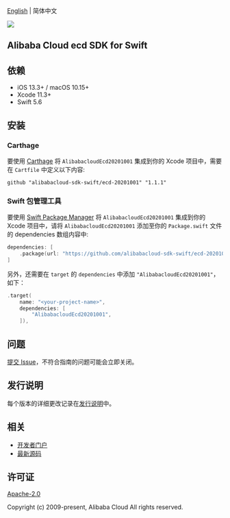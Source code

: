 [English](README.md) | 简体中文

![](https://aliyunsdk-pages.alicdn.com/icons/AlibabaCloud.svg)

## Alibaba Cloud ecd SDK for Swift

## 依赖

- iOS 13.3+ / macOS 10.15+
- Xcode 11.3+
- Swift 5.6

## 安装

### Carthage

要使用 [Carthage](https://github.com/Carthage/Carthage) 将 `AlibabacloudEcd20201001` 集成到你的 Xcode 项目中，需要在 `Cartfile` 中定义以下内容:

```ogdl
github "alibabacloud-sdk-swift/ecd-20201001" "1.1.1"
```

### Swift 包管理工具

要使用 [Swift Package Manager](https://swift.org/package-manager/) 将 `AlibabacloudEcd20201001` 集成到你的 Xcode 项目中，请将 `AlibabacloudEcd20201001` 添加至你的 `Package.swift` 文件的 dependencies 数组内容中:

```swift
dependencies: [
    .package(url: "https://github.com/alibabacloud-sdk-swift/ecd-20201001.git", from: "1.1.1")
]
```

另外，还需要在 `target` 的 `dependencies` 中添加 `"AlibabacloudEcd20201001"`，如下：

```swift
.target(
    name: "<your-project-name>",
    dependencies: [
        "AlibabacloudEcd20201001",
    ]),
```

## 问题

[提交 Issue](https://github.com/alibabacloud-sdk-swift/ecd-20201001/issues/new)，不符合指南的问题可能会立即关闭。

## 发行说明

每个版本的详细更改记录在[发行说明](./ChangeLog.txt)中。

## 相关

* [开发者门户](https://next.api.aliyun.com/home)
* [最新源码](https://github.com/alibabacloud-sdk-swift/ecd-20201001)

## 许可证

[Apache-2.0](http://www.apache.org/licenses/LICENSE-2.0)

Copyright (c) 2009-present, Alibaba Cloud All rights reserved.
